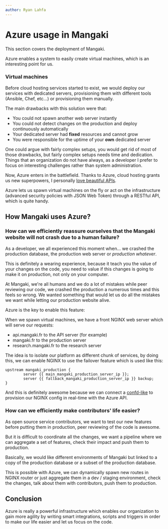 ```yaml
---
author: Ryan Lahfa
---
```


# Azure usage in Mangaki

This section covers the deployment of Mangaki.

Azure enables a system to easily create virtual machines, which is an interesting point for us.

### Virtual machines

Before cloud hosting services started to exist, we would deploy our services with dedicated servers,
 provisioning them with different tools (Ansible, Chef, etc...) or provisioning them manually.

The main drawbacks with this solution were that:

* You could not spawn another web server instantly
* You could not detect changes on the production and deploy continuously automatically
* Your dedicated server had **fixed** resources and cannot grow
* You were responsible for the uptime of your **own** dedicated server

One could argue with fairly complex setups, you would get rid of most of those drawbacks, but fairly complex setups needs time and dedication.
Things that an organization do not have always, as a developer I prefer to focus on interesting challenges rather than system administration.

Now, Azure enters in the battlefield. Thanks to Azure, cloud hosting grants us new superpowers, I personally [love beautiful APIs](https://azure.microsoft.com/en-us/documentation/articles/api-management-get-started/).

Azure lets us spawn virtual machines on the fly or act on the infrastructure (advanced security policies with JSON Web Token) through a RESTful API, which is quite handy.

## How Mangaki uses Azure?

### How can we efficiently reassure ourselves that the Mangaki website will not crash due to a human failure?

As a developer, we all experienced this moment when... we crashed the production database, the production web server or *production whatever*.

This is definitely a wearing experience, because it teach you the value of your changes on the code, you need to value if this changes is going to make it on production, not only on your computer.

At Mangaki, we're all humans and we do a lot of mistakes while peer reviewing our code, we crashed the production a numerous times and this feels so wrong.
We wanted something that would let us do all the mistakes we want while letting our production website alive.

Azure is the key to enable this feature:

When we spawn virtual machines, we have a front NGINX web server which will serve our requests:

* api.mangaki.fr to the API server (for example)
* mangaki.fr to the production server
* research.mangaki.fr to the research server

The idea is to isolate our platform as different chunk of services, by doing this, we can enable NGINX to use the failover feature which is used like this:

```
upstream mangaki_production {
        server {{ main_mangaki_production_server_ip }};
        server {{ fallback_mangaki_production_server_ip }} backup;
}
```
And this is definitely awesome because we can connect a [confd-like](https://github.com/kelseyhightower/confd) to provision our NGINX config in real-time with the Azure API.

### How can we efficiently make contributors' life easier?

As open source service contributors, we want to test our new features before putting them in production, peer reviewing of the code is awesome.

But it is difficult to coordinate all the changes, we want a pipeline where we can aggregate a set of features, check their impact and push them to production.

Basically, we would like different environments of Mangaki but linked to a copy of the production database or a subset of the production database.

This is possible with Azure, we can dynamically spawn new routes in NGINX router or just aggregate them in a dev / staging environment, check the changes, talk about them with contributors, push them to production.

## Conclusion

Azure is really a powerful infrastructure which enables our organization to gain more agility by writing smart integrations, scripts and triggers in order to make our life easier and let us focus on the code.
